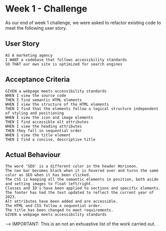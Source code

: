 # Week 1 - Challenge
As our end of week 1 challenge, we were asked to refactor existing code to meet the following user story. 

## User Story

```
AS A marketing agency
I WANT a codebase that follows accessibility standards
SO THAT our own site is optimized for search engines
```

## Acceptance Criteria

```
GIVEN a webpage meets accessibility standards
WHEN I view the source code
THEN I find semantic HTML elements
WHEN I view the structure of the HTML elements
THEN I find that the elements follow a logical structure independent of styling and positioning
WHEN I view the icon and image elements
THEN I find accessible alt attributes
WHEN I view the heading attributes
THEN they fall in sequential order
WHEN I view the title element
THEN I find a concise, descriptive title
```

## Actual Behaviour

```
The word 'SEO' is a different color in the header Horiseon.
The nav bar becomes black when it is hovered over and turns the same color as SEO when it has been clicked. 
The CSS is keeping all the semantic elements in position, both aside and setting images to float left/right. 
Classes and ID's have been applied to sections and specific elements. 
The footer has had the text updated to reflect the current year of 2023.
Alt attributes have been added and are accessible. 
The HTML and CSS follow a sequential order. 
The title has been changed to meet requirements. 
GIVEN a webpage meets accessibility standards

```
--> IMPORTANT: This is an not an exhuastive list of the work carried out. 
